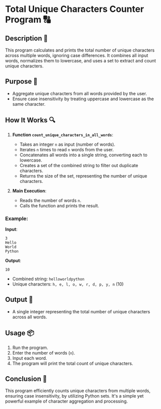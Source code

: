 # Total Unique Characters Counter Program 🔠

## Description 📝

This program calculates and prints the total number of unique characters across multiple words, ignoring case differences.
It combines all input words, normalizes them to lowercase, and uses a set to extract and count unique characters.

## Purpose 🎯

-   Aggregate unique characters from all words provided by the user.
-   Ensure case insensitivity by treating uppercase and lowercase as the same character.

## How It Works 🔍

1. **Function `count_unique_characters_in_all_words`**:

    - Takes an integer `n` as input (number of words).
    - Iterates `n` times to read `n` words from the user.
    - Concatenates all words into a single string, converting each to lowercase.
    - Creates a set of the combined string to filter out duplicate characters.
    - Returns the size of the set, representing the number of unique characters.

2. **Main Execution**:
    - Reads the number of words `n`.
    - Calls the function and prints the result.

### Example:

**Input**:

```
3
Hello
World
Python
```

**Output**:

```
10
```

-   Combined string: `helloworldpython`
-   Unique characters: `h, e, l, o, w, r, d, p, y, n` (10)

## Output 📜

-   A single integer representing the total number of unique characters across all words.

## Usage 📦

1. Run the program.
2. Enter the number of words (`n`).
3. Input each word.
4. The program will print the total count of unique characters.

## Conclusion 🚀

This program efficiently counts unique characters from multiple words, ensuring case insensitivity, by utilizing Python sets.
It's a simple yet powerful example of character aggregation and processing.
